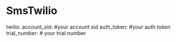 # SmsTwilio

twilio:
  account_sid: #your account sid
  auth_token: #your auth token
  trial_number: # your trial number
